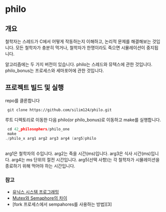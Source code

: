 # philo
## 개요
철학자는 스레드가 C에서 어떻게 작동하는지 이해하고, 논리적 문제를 해결해보는 것입니다. 모든 철학자가 충분히 먹거나, 철학자가 한명이라도 죽으면 시뮬레이션이 중지됩니다.

알고리즘에는 두 가지 버전이 있습니다.
philo는 스레드와 뮤텍스에 관한 것입니다.
philo_bonus는 프로세스와 세마포어에 관한 것입니다.

## 프로젝트 빌드 및 실행
repo를 클론합니다
```shell
 git clone https://github.com/silim124/philo.git
```
루트 디렉토리로 이동한 다음 philo(or philo_bonus)로 이동하고 make를 실행합니다.
```c
 cd 42_philosophers/philo_one
 make
./philo_x arg1 arg2 arg3 arg4 (arg5)philo
```
<br>
arg1은 철학자의 수입니다.  
arg2는 죽을 시간(ms)입니다.  
arg3은 식사 시간(ms)입니다.  
arg4는 ms 단위의 절전 시간입니다.  
arg5(선택 사항)는 각 철학자가 시뮬레이션을 종료하기 위해 먹어야 하는 시간입니다.  

### 참고
- [유닉스 시스템 프로그래밍][1]
- [Mutex와 Semaphore의 차이][2]
- [fork 프로세스에서 sempahores를 사용하는 방법][3]

[1]: https://jihooyim1.gitbooks.io/unixbasic/content/contents/01.html
[2]: https://heeonii.tistory.com/14
[7]: https://stackoverflow.com/questions/16400820/how-to-use-posix-semaphores-on-forked-processes-in-c

